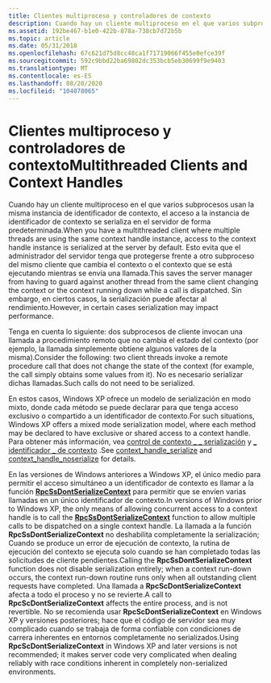 ```yaml
---
title: Clientes multiproceso y controladores de contexto
description: Cuando hay un cliente multiproceso en el que varios subprocesos usan la misma instancia de identificador de contexto, el acceso a la instancia de identificador de contexto se serializa en el servidor de forma predeterminada.
ms.assetid: 192be467-b1e0-422b-878a-738cb7d72b5b
ms.topic: article
ms.date: 05/31/2018
ms.openlocfilehash: 67c621d75d8cc48ca1f71719066f455e0efce39f
ms.sourcegitcommit: 592c9bbd22ba69802dc353bcb5eb30699f9e9403
ms.translationtype: MT
ms.contentlocale: es-ES
ms.lasthandoff: 08/20/2020
ms.locfileid: "104078065"
---
```

# <a name="multithreaded-clients-and-context-handles"></a><span data-ttu-id="78c26-103">Clientes multiproceso y controladores de contexto</span><span class="sxs-lookup"><span data-stu-id="78c26-103">Multithreaded Clients and Context Handles</span></span>

<span data-ttu-id="78c26-104">Cuando hay un cliente multiproceso en el que varios subprocesos usan la misma instancia de identificador de contexto, el acceso a la instancia de identificador de contexto se serializa en el servidor de forma predeterminada.</span><span class="sxs-lookup"><span data-stu-id="78c26-104">When you have a multithreaded client where multiple threads are using the same context handle instance, access to the context handle instance is serialized at the server by default.</span></span> <span data-ttu-id="78c26-105">Esto evita que el administrador del servidor tenga que protegerse frente a otro subproceso del mismo cliente que cambia el contexto o el contexto que se está ejecutando mientras se envía una llamada.</span><span class="sxs-lookup"><span data-stu-id="78c26-105">This saves the server manager from having to guard against another thread from the same client changing the context or the context running down while a call is dispatched.</span></span> <span data-ttu-id="78c26-106">Sin embargo, en ciertos casos, la serialización puede afectar al rendimiento.</span><span class="sxs-lookup"><span data-stu-id="78c26-106">However, in certain cases serialization may impact performance.</span></span>

<span data-ttu-id="78c26-107">Tenga en cuenta lo siguiente: dos subprocesos de cliente invocan una llamada a procedimiento remoto que no cambia el estado del contexto (por ejemplo, la llamada simplemente obtiene algunos valores de la misma).</span><span class="sxs-lookup"><span data-stu-id="78c26-107">Consider the following: two client threads invoke a remote procedure call that does not change the state of the context (for example, the call simply obtains some values from it).</span></span> <span data-ttu-id="78c26-108">No es necesario serializar dichas llamadas.</span><span class="sxs-lookup"><span data-stu-id="78c26-108">Such calls do not need to be serialized.</span></span>

<span data-ttu-id="78c26-109">En estos casos, Windows XP ofrece un modelo de serialización en modo mixto, donde cada método se puede declarar para que tenga acceso exclusivo o compartido a un identificador de contexto.</span><span class="sxs-lookup"><span data-stu-id="78c26-109">For such situations, Windows XP offers a mixed mode serialization model, where each method may be declared to have exclusive or shared access to a context handle.</span></span> <span data-ttu-id="78c26-110">Para obtener más información, vea [control de contexto \_ \_ serialización](/windows/desktop/Midl/context-handle-serialize) y [ \_ identificador \_ de contexto](/windows/desktop/Midl/context-handle-noserialize) .</span><span class="sxs-lookup"><span data-stu-id="78c26-110">See [context\_handle\_serialize](/windows/desktop/Midl/context-handle-serialize) and [context\_handle\_noserialize](/windows/desktop/Midl/context-handle-noserialize) for details.</span></span>

<span data-ttu-id="78c26-111">En las versiones de Windows anteriores a Windows XP, el único medio para permitir el acceso simultáneo a un identificador de contexto es llamar a la función [**RpcSsDontSerializeContext**](/previous-versions/aa378473(v=vs.80)) para permitir que se envíen varias llamadas en un único identificador de contexto.</span><span class="sxs-lookup"><span data-stu-id="78c26-111">In versions of Windows prior to Windows XP, the only means of allowing concurrent access to a context handle is to call the [**RpcSsDontSerializeContext**](/previous-versions/aa378473(v=vs.80)) function to allow multiple calls to be dispatched on a single context handle.</span></span> <span data-ttu-id="78c26-112">La llamada a la función **RpcSsDontSerializeContext** no deshabilita completamente la serialización; Cuando se produce un error de ejecución de contexto, la rutina de ejecución del contexto se ejecuta solo cuando se han completado todas las solicitudes de cliente pendientes.</span><span class="sxs-lookup"><span data-stu-id="78c26-112">Calling the **RpcSsDontSerializeContext** function does not disable serialization entirely; when a context run-down occurs, the context run-down routine runs only when all outstanding client requests have completed.</span></span> <span data-ttu-id="78c26-113">Una llamada a **RpcScDontSerializeContext** afecta a todo el proceso y no se revierte.</span><span class="sxs-lookup"><span data-stu-id="78c26-113">A call to **RpcScDontSerializeContext** affects the entire process, and is not revertible.</span></span> <span data-ttu-id="78c26-114">No se recomienda usar **RpcScDontSerializeContext** en Windows XP y versiones posteriores; hace que el código de servidor sea muy complicado cuando se trabaja de forma confiable con condiciones de carrera inherentes en entornos completamente no serializados.</span><span class="sxs-lookup"><span data-stu-id="78c26-114">Using **RpcScDontSerializeContext** in Windows XP and later versions is not recommended; it makes server code very complicated when dealing reliably with race conditions inherent in completely non-serialized environments.</span></span>

 

 